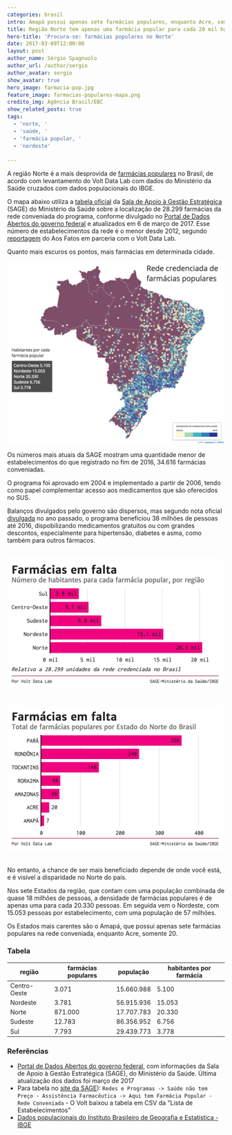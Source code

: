 ```yaml
---
categories: brasil
intro: Amapá possui apenas sete farmácias populares, enquanto Acre, somente 20
title: Região Norte tem apenas uma farmácia popular para cada 20 mil habitantes
hero-title: 'Procura-se: farmácias populares no Norte'
date: 2017-03-09T12:00:00
layout: post
author_name: Sérgio Spagnuolo
author_url: /author/sergio
author_avatar: sergio
show_avatar: true
hero_image: farmacia-pop.jpg
feature_image: farmacias-populares-mapa.png
credito_img: Agência Brasil/EBC
show_related_posts: true
tags:
  - 'norte, '
  - 'saúde, '
  - 'farmácia popular, '
  - 'nordeste'

---
```


A região Norte é a mais desprovida de [farmácias populares](http://portalsaude.saude.gov.br/index.php/o-ministerio/principal/leia-mais-o-ministerio/346-sctie-raiz/daf-raiz/farmacia-popular/l1-farmacia-popular/18008-programa-farmacia-popular-do-brasil) no Brasil, de acordo com levantamento do Volt Data Lab com dados do Ministério da Saúde cruzados com dados populacionais do IBGE.

O mapa abaixo utiliza a [tabela oficial](http://dados.gov.br/dataset/farmacia_popular_estabelecimento/resource/84b633a5-9a51-4767-9727-d5618564f3de) da [Sala de Apoio à Gestão Estratégica](http://sage.saude.gov.br/) (SAGE) do Ministério da Saúde sobre a localização de 28.299 farmácias da rede conveniada do programa, conforme divulgado no [Portal de Dados Abertos do governo federal](http://dados.gov.br/dataset/farmacia_popular_estabelecimento) e atualizados em 6 de março de 2017. Esse número de estabelecimentos da rede é o menor desde 2012, segundo [reportagem](https://aosfatos.org/noticias/sem-alarde-governo-reduz-em-20-rede-de-farmacias-populares-no-brasil/) do Aos Fatos em parceria com o Volt Data Lab.

Quanto mais escuros os pontos, mais farmácias em determinada cidade.

![Mapa farmacias populares no Brasil](/graf/farmacias-populares-mapa.png)

Os números mais atuais da SAGE mostram uma quantidade menor de estabelecimentos do que registrado no fim de 2016, 34.616 farmácias conveniadas.

O programa foi aprovado em 2004 e implementado a partir de 2006, tendo como papel complementar acesso aos medicamentos que são oferecidos no SUS.

Balanços divulgados pelo governo são dispersos, mas segundo nota oficial [divulgada](http://bit.ly/2n4hDmc) no ano passado, o programa beneficiou 38 milhões de pessoas até 2016, dispobilizando medicamentos gratuitos ou com grandes descontos, especialmente para hipertensão, diabetes e asma, como também para outros fármacos.

<img src="/graf/farmcias-em-falta.png" alt="Grafico farmácias populares por região" class="graficos">

<img src="/graf/farmcias-em-falta-grap2.png" alt="Grafico farmácias populares por região" class="graficos">

No entanto, a chance de ser mais beneficiado depende de onde você está, e é visível a disparidade no Norte do país.

Nos sete Estados da região, que contam com uma população combinada de quase 18 milhões de pessoas, a densidade de farmácias populares é de apenas uma para cada 20.330 pessoas. Em seguida vem o Nordeste, com 15.053 pessoas por estabelecimento, com uma população de 57 milhões.

Os Estados mais carentes são o Amapá, que possui apenas sete farmácias populares na rede conveniada, enquanto Acre, somente 20.




### Tabela

| região       | farmácias populares | população  | habitantes por farmácia |
|--------------|---------------------|------------|-------------------------|
| Centro-Oeste | 3.071               | 15.660.988 | 5.100                   |
| Nordeste     | 3.781               | 56.915.936 | 15.053                  |
| Norte        | 871.000             | 17.707.783 | 20.330                  |
| Sudeste      | 12.783              | 86.356.952 | 6.756                   |
| Sul          | 7.793               | 29.439.773 | 3.778                   |




### Referências

- [Portal de Dados Abertos do governo federal](http://dados.gov.br/dataset/farmacia_popular_estabelecimento), com informações da Sala de Apoio à Gestão Estratégica (SAGE), do Ministério da Saúde. Última atualização dos dados foi março de 2017
- Para tabela no [site da SAGE](http://sage.saude.gov.br/)): `Redes e Programas -> Saúde não tem Preço - Assistência Farmacêutica -> Aqui tem Farmácia Popular - Rede Conveniada` - O Volt baixou a tabela em CSV da "Lista de Estabelecimentos"
- [Dados populacionais do Instituto Brasileiro de Geografia e Estatística - IBGE](ftp://ftp.ibge.gov.br/Estimativas_de_Populacao/Estimativas_2016/estimativa_dou_2016_20160913.pdf)

<style>
.graficos {
  width:500px;
  float:left;
  margin: 20px 20px 20px -120px
}

@media screen and (max-width: 960px) {
    .graficos {
        float: none;
        margin: 20px 0
    }
}

</style>
